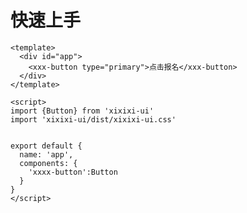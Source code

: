 <!-- ---
title: '快速上手'
--- -->
# 快速上手

```vue
<template>
  <div id="app">
    <xxx-button type="primary">点击报名</xxx-button>
  </div>
</template>

<script>
import {Button} from 'xixixi-ui'
import 'xixixi-ui/dist/xixixi-ui.css'


export default {
  name: 'app',
  components: {
    'xxxx-button':Button
  }
}
</script>

```
<!-- <ClientOnly>
  <sakura-img/>
</ClientOnly> -->